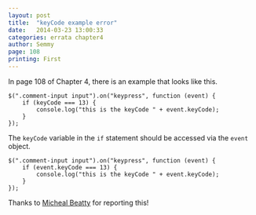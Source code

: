 ```yaml
---
layout: post
title:  "keyCode example error"
date:   2014-03-23 13:00:33
categories: errata chapter4
author: Semmy
page: 108
printing: First
---
```


In page 108 of Chapter 4, there is an example that looks like this.

    $(".comment-input input").on("keypress", function (event) {
        if (keyCode === 13) {
            console.log("this is the keyCode " + event.keyCode);
        }
    });

The `keyCode` variable in the `if` statement should be accessed via the `event`
object.

    $(".comment-input input").on("keypress", function (event) {
        if (event.keyCode === 13) {
            console.log("this is the keyCode " + event.keyCode);
        }
    });

Thanks to [Micheal Beatty](https://twitter.com/mwbeatty) for reporting this!
